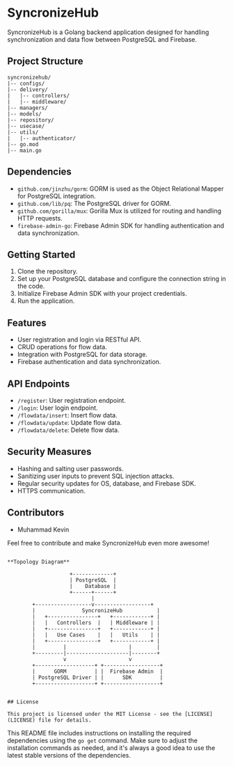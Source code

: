 # SyncronizeHub

SyncronizeHub is a Golang backend application designed for handling synchronization and data flow between PostgreSQL and Firebase.

## Project Structure

```
syncronizehub/
|-- configs/
|-- delivery/
|   |-- controllers/
|   |-- middleware/
|-- managers/
|-- models/
|-- repository/
|-- usecase/
|-- utils/
|   |-- authenticator/
|-- go.mod
|-- main.go
```

## Dependencies

- `github.com/jinzhu/gorm`: GORM is used as the Object Relational Mapper for PostgreSQL integration.
- `github.com/lib/pq`: The PostgreSQL driver for GORM.
- `github.com/gorilla/mux`: Gorilla Mux is utilized for routing and handling HTTP requests.
- `firebase-admin-go`: Firebase Admin SDK for handling authentication and data synchronization.

## Getting Started

1. Clone the repository.
2. Set up your PostgreSQL database and configure the connection string in the code.
3. Initialize Firebase Admin SDK with your project credentials.
4. Run the application.

## Features

- User registration and login via RESTful API.
- CRUD operations for flow data.
- Integration with PostgreSQL for data storage.
- Firebase authentication and data synchronization.

## API Endpoints

- `/register`: User registration endpoint.
- `/login`: User login endpoint.
- `/flowdata/insert`: Insert flow data.
- `/flowdata/update`: Update flow data.
- `/flowdata/delete`: Delete flow data.

## Security Measures

- Hashing and salting user passwords.
- Sanitizing user inputs to prevent SQL injection attacks.
- Regular security updates for OS, database, and Firebase SDK.
- HTTPS communication.

## Contributors

- Muhammad Kevin

Feel free to contribute and make SyncronizeHub even more awesome!

```

**Topology Diagram**

```
                        +-------------+
                        | PostgreSQL  |
                        |    Database |
                        +------+------+
                               |
            +------------------v------------------+
            |               SyncronizeHub           |
            |   +----------------+   +------------+ |
            |   |   Controllers  |   | Middleware | |
            |   +----------------+   +------------+ |
            |   |   Use Cases    |   |   Utils    | |
            |   +----------------+   +------------+ |
            |         |                    |        |
            +---------|--------------------|--------+
                      v                    v
            +-------------------+ +------------------+
            |      GORM         | |  Firebase Admin  |
            | PostgreSQL Driver | |      SDK         |
            +-------------------+ +------------------+
```

## License

This project is licensed under the MIT License - see the [LICENSE](LICENSE) file for details.
```

This README file includes instructions on installing the required dependencies using the `go get` command. Make sure to adjust the installation commands as needed, and it's always a good idea to use the latest stable versions of the dependencies.
